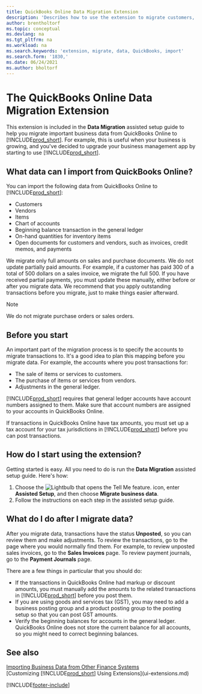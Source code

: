 ```yaml
---
title: QuickBooks Online Data Migration Extension
description: 'Describes how to use the extension to migrate customers, vendors, items, and accounts from QuickBooks Online to Business Central.'
author: brentholtorf
ms.topic: conceptual
ms.devlang: na
ms.tgt_pltfrm: na
ms.workload: na
ms.search.keywords: 'extension, migrate, data, QuickBooks, import'
ms.search.form: '1830,'
ms.date: 06/24/2021
ms.author: bholtorf
---
```


# The QuickBooks Online Data Migration Extension

This extension is included in the **Data Migration** assisted setup guide to help you migrate important business data from QuickBooks Online to [!INCLUDE[prod_short](includes/prod_short.md)]. For example, this is useful when your business is growing, and you've decided to upgrade your business management app by starting to use [!INCLUDE[prod_short](includes/prod_short.md)].

## What data can I import from QuickBooks Online?

You can import the following data from QuickBooks Online to [!INCLUDE[prod_short](includes/prod_short.md)]:  

* Customers
* Vendors
* Items
* Chart of accounts
* Beginning balance transaction in the general ledger
* On-hand quantities for inventory items
* Open documents for customers and vendors, such as invoices, credit memos, and payments

We migrate only full amounts on sales and purchase documents. We do not update partially paid amounts. For example, if a customer has paid 300 of a total of 500 dollars on a sales invoice, we migrate the full 500. If you have received partial payments, you must update these manually, either before or after you migrate data. We recommend that you apply outstanding transactions before you migrate, just to make things easier afterward.

> [!NOTE]  
> We do not migrate purchase orders or sales orders.

## Before you start

An important part of the migration process is to specify the accounts to migrate transactions to. It's a good idea to plan this mapping before you migrate data. For example, the accounts where you post transactions for:  

* The sale of items or services to customers.
* The purchase of items or services from vendors.  
* Adjustments in the general ledger.  

[!INCLUDE[prod_short](includes/prod_short.md)] requires that general ledger accounts have account numbers assigned to them. Make sure that account numbers are assigned to your accounts in QuickBooks Online.

If transactions in QuickBooks Online have tax amounts, you must set up a tax account for your tax jurisdictions in [!INCLUDE[prod_short](includes/prod_short.md)] before you can post transactions.

## How do I start using the extension?

Getting started is easy. All you need to do is run the **Data Migration** assisted setup guide. Here's how:

1. Choose the ![Lightbulb that opens the Tell Me feature.](media/ui-search/search_small.png "Tell me what you want to do") icon, enter **Assisted Setup**, and then choose **Migrate business data**.
2. Follow the instructions on each step in the assisted setup guide.

## What do I do after I migrate data?

After you migrate data, transactions have the status **Unposted**, so you can review them and make adjustments. To review the transactions, go to the page where you would normally find them. For example, to review unposted sales invoices, go to the **Sales Invoices** page. To review payment journals, go to the **Payment Journals** page.  

There are a few things in particular that you should do:

* If the transactions in QuickBooks Online had markup or discount amounts, you must manually add the amounts to the related transactions in [!INCLUDE[prod_short](includes/prod_short.md)] before you post them.
* If you are using goods and services tax (GST), you may need to add a business posting group and a product posting group to the posting setup so that you can post GST amounts.
* Verify the beginning balances for accounts in the general ledger. QuickBooks Online does not store the current balance for all accounts, so you might need to correct beginning balances.

## See also

[Importing Business Data from Other Finance Systems](across-import-data-configuration-packages.md)  
[Customizing [!INCLUDE[prod_short](includes/prod_short.md)] Using Extensions](ui-extensions.md)  

[!INCLUDE[footer-include](includes/footer-banner.md)]
